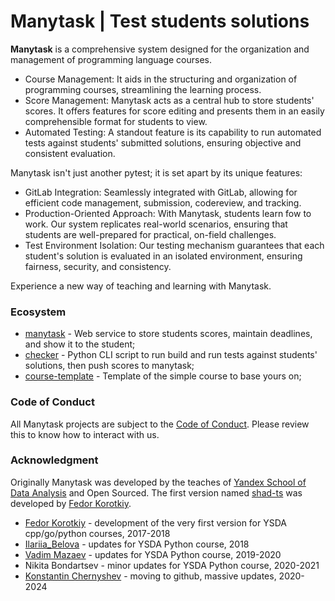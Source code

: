 # Manytask | Test students solutions

**Manytask** is a comprehensive system designed for the organization and management of programming language courses.

* Course Management: It aids in the structuring and organization of programming courses, streamlining the learning process.
* Score Management: Manytask acts as a central hub to store students' scores. It offers features for score editing and presents them in an easily comprehensible format for students to view.
* Automated Testing: A standout feature is its capability to run automated tests against students' submitted solutions, ensuring objective and consistent evaluation.


Manytask isn't just another pytest; it is set apart by its unique features:
* GitLab Integration: Seamlessly integrated with GitLab, allowing for efficient code management, submission, codereview, and tracking.
* Production-Oriented Approach: With Manytask, students learn fow to work. Our system replicates real-world scenarios, ensuring that students are well-prepared for practical, on-field challenges.
* Test Environment Isolation: Our testing mechanism guarantees that each student's solution is evaluated in an isolated environment, ensuring fairness, security, and consistency.

Experience a new way of teaching and learning with Manytask.


### Ecosystem

* [manytask][manytask-repo] - Web service to store students scores, maintain deadlines, and show it to the student;
* [checker][checker-repo] - Python CLI script to run build and run tests against students' solutions, then push scores to manytask;
* [course-template][course-templace-repo] - Template of the simple course to base yours on;


### Code of Conduct

All Manytask projects are subject to the [Code of Conduct][conduct-link]. Please review this to know how to interact with us.


### Acknowledgment

Originally Manytask was developed by the teaches of [Yandex School of Data Analysis][ysda-org] and Open Sourced.
The first version named [shad-ts](https://gitlab.com/slon/shad-ts/) was developed by [Fedor Korotkiy](https://github.com/slon).

* [Fedor Korotkiy](https://github.com/slon) - development of the very first version for YSDA cpp/go/python courses, 2017-2018
* [Ilariia_Belova](https://github.com/jhilary) - updates for YSDA Python course, 2018
* [Vadim Mazaev](https://github.com/GreenRiverRUS) - updates for YSDA Python course, 2019-2020
* Nikita Bondartsev - minor updates for YSDA Python course, 2020-2021
* [Konstantin Chernyshev](https://github.com/k4black) - moving to github, massive updates, 2020-2024


[ysda-org]: https://github.com/yandexdataschool
[manytask-repo]: https://github.com/manytask/manytask
[checker-repo]: https://github.com/manytask/checker
[course-templace-repo]: https://github.com/manytask/course-templace
[conduct-link]: https://github.com/manytask/.github/blob/main/CODE_OF_CONDUCT.md
